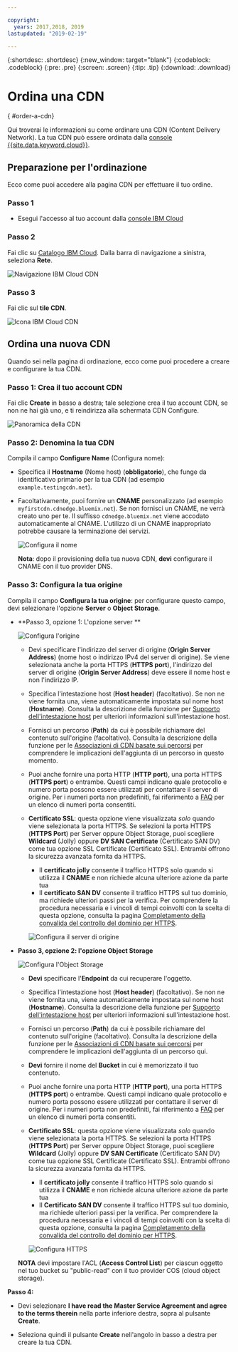 ```yaml
---

copyright:
  years: 2017,2018, 2019
lastupdated: "2019-02-19"

---
```


{:shortdesc: .shortdesc}
{:new_window: target="blank"}
{:codeblock: .codeblock}
{:pre: .pre}
{:screen: .screen}
{:tip: .tip}
{:download: .download}

# Ordina una CDN
{ #order-a-cdn}

Qui troverai le informazioni su come ordinare una CDN (Content Delivery Network). La tua CDN può essere ordinata dalla [console {{site.data.keyword.cloud}}](https://cloud.ibm.com/login).

## Preparazione per l'ordinazione

Ecco come puoi accedere alla pagina CDN per effettuare il tuo ordine.

### Passo 1

* Esegui l'accesso al tuo account dalla [console IBM Cloud](https://cloud.ibm.com/login)

### Passo 2

Fai clic su [Catalogo IBM Cloud](https://cloud.ibm.com/catalog/). Dalla barra di navigazione a sinistra, seleziona **Rete**.

   ![Navigazione IBM Cloud CDN](images/bluemix_navigation.png)

### Passo 3

Fai clic sul **tile CDN**.

   ![Icona IBM Cloud CDN](images/bluemix_tile.png)


## Ordina una nuova CDN

Quando sei nella pagina di ordinazione, ecco come puoi procedere a creare e configurare la tua CDN.

### Passo 1: Crea il tuo account CDN

Fai clic **Create** in basso a destra; tale selezione crea il tuo account CDN, se non ne hai già uno, e ti reindirizza alla schermata CDN Configure.

   ![Panoramica della CDN](images/content-delivery.png)

### Passo 2: Denomina la tua CDN 

Compila il campo **Configure Name** (Configura nome):  

  * Specifica il **Hostname** (Nome host) (**obbligatorio**), che funge da identificativo primario per la tua CDN (ad esempio `example.testingcdn.net`).  
  * Facoltativamente, puoi fornire un **CNAME** personalizzato (ad esempio `myfirstcdn.cdnedge.bluemix.net`). Se non fornisci un CNAME, ne verrà creato uno per te. Il suffisso `cdnedge.bluemix.net` viene accodato automaticamente al CNAME. L'utilizzo di un CNAME inappropriato potrebbe causare la terminazione dei servizi.

       ![Configura il nome](images/configure-hostname-cname.png)  

    **Nota**: dopo il provisioning della tua nuova CDN, **devi** configurare il CNAME con il tuo provider DNS.

### Passo 3: Configura la tua origine

Compila il campo **Configura la tua origine**: per configurare questo campo, devi selezionare l'opzione **Server** o **Object Storage**.  

  * **Passo 3, opzione 1: L'opzione server **

     ![Configura l'origine](images/configure-origin-server.png)

      * Devi specificare l'indirizzo del server di origine (**Origin Server Address**) (nome host o indirizzo IPv4 del server di origine). Se viene selezionata anche la porta HTTPS (**HTTPS port**), l'indirizzo del server di origine (**Origin Server Address**) deve essere il nome host e non l'indirizzo IP.

      * Specifica l'intestazione host (**Host header**) (facoltativo). Se non ne viene fornita una, viene automaticamente impostata sul nome host (**Hostname**). Consulta la descrizione della funzione per [Supporto dell'intestazione host](/docs/infrastructure/CDN/feature-descriptions.html#host-header-support) per ulteriori informazioni sull'intestazione host.  

      * Fornisci un percorso (**Path**) da cui è possibile richiamare del contenuto sull'origine (facoltativo). Consulta la descrizione della funzione per le [Associazioni di CDN basate sui percorsi](/docs/infrastructure/CDN/feature-descriptions.html#path-based-cdn-mappings) per comprendere le implicazioni dell'aggiunta di un percorso in questo momento.

      * Puoi anche fornire una porta HTTP (**HTTP port**), una porta HTTPS (**HTTPS port**) o entrambe. Questi campi indicano quale protocollo e numero porta possono essere utilizzati per contattare il server di origine. Per i numeri porta non predefiniti, fai riferimento a [FAQ](/docs/infrastructure/CDN/faqs.html#are-there-any-restrictions-on-what-http-and-https-port-numbers-are-allowed-for-akamai-) per un elenco di numeri porta consentiti.

      * **Certificato SSL**: questa opzione viene visualizzata _solo_ quando viene selezionata la porta HTTPS. Se selezioni la porta HTTPS (**HTTPS Port**) per Server oppure Object Storage, puoi scegliere **Wildcard** (Jolly) oppure **DV SAN Certificate** (Certificato SAN DV) come tua opzione SSL Certificate (Certificato SSL). Entrambi offrono la sicurezza avanzata fornita da HTTPS.
        * Il **certificato jolly** consente il traffico HTTPS solo quando si utilizza il **CNAME** e non richiede alcuna ulteriore azione da parte tua
        * Il **certificato SAN DV** consente il traffico HTTPS sul tuo dominio, ma richiede ulteriori passi per la verifica. Per comprendere la procedura necessaria e i vincoli di tempi coinvolti con la scelta di questa opzione, consulta la pagina [Completamento della convalida del controllo del dominio per HTTPS](/docs/infrastructure/CDN/how-to-https.html#completing-domain-control-validation-for-https).

	     ![Configura il server di origine](images/ssl-cert-options.png)

  * **Passo 3, opzione 2: l'opzione Object Storage**

    ![Configura l'Object Storage](images/configure-origin-object-storage.png)

      * **Devi** specificare l'**Endpoint** da cui recuperare l'oggetto.

      * Specifica l'intestazione host (**Host header**) (facoltativo). Se non ne viene fornita una, viene automaticamente impostata sul nome host (**Hostname**). Consulta la descrizione della funzione per [Supporto dell'intestazione host](/docs/infrastructure/CDN/feature-descriptions.html#host-header-support) per ulteriori informazioni sull'intestazione host.  

      * Fornisci un percorso (**Path**) da cui è possibile richiamare del contenuto sull'origine (facoltativo). Consulta la descrizione della funzione per le [Associazioni di CDN basate sui percorsi](/docs/infrastructure/CDN/feature-descriptions.html#path-based-cdn-mappings) per comprendere le implicazioni dell'aggiunta di un percorso qui.

      * **Devi** fornire il nome del **Bucket** in cui è memorizzato il tuo contenuto.

      * Puoi anche fornire una porta HTTP (**HTTP port**), una porta HTTPS (**HTTPS port**) o entrambe. Questi campi indicano quale protocollo e numero porta possono essere utilizzati per contattare il server di origine. Per i numeri porta non predefiniti, fai riferimento a [FAQ](/docs/infrastructure/CDN/faqs.html#are-there-any-restrictions-on-what-http-and-https-port-numbers-are-allowed-for-akamai-) per un elenco di numeri porta consentiti.

      * **Certificato SSL**: questa opzione viene visualizzata _solo_ quando viene selezionata la porta HTTPS. Se selezioni la porta HTTPS (**HTTPS Port**) per Server oppure Object Storage, puoi scegliere **Wildcard** (Jolly) oppure **DV SAN Certificate** (Certificato SAN DV) come tua opzione SSL Certificate (Certificato SSL). Entrambi offrono la sicurezza avanzata fornita da HTTPS.
        * Il **certificato jolly** consente il traffico HTTPS solo quando si utilizza il **CNAME** e non richiede alcuna ulteriore azione da parte tua
        * Il **Certificato SAN DV** consente il traffico HTTPS sul tuo dominio, ma richiede ulteriori passi per la verifica. Per comprendere la procedura necessaria e i vincoli di tempi coinvolti con la scelta di questa opzione, consulta la pagina [Completamento della convalida del controllo del dominio per HTTPS](/docs/infrastructure/CDN/how-to-https.html#completing-domain-control-validation-for-https).

        ![Configura HTTPS](images/ssl-cert-options.png)

      **NOTA** devi impostare l'ACL (**Access Control List**) per ciascun oggetto nel tuo bucket su "public-read" con il tuo provider COS (cloud object storage).
      
**Passo 4:**

* Devi selezionare **I have read the Master Service Agreement and agree to the terms therein** nella parte inferiore destra, sopra al pulsante **Create**.

* Seleziona quindi il pulsante **Create** nell'angolo in basso a destra per creare la tua CDN.
